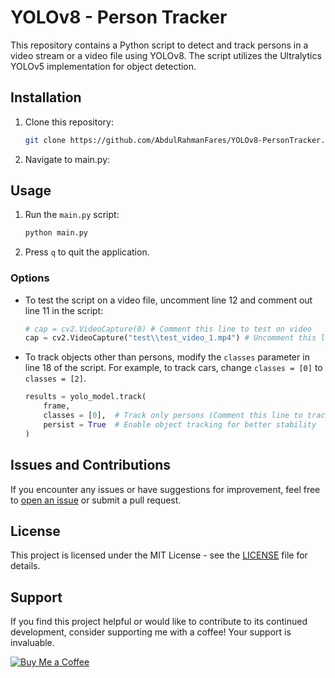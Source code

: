 # YOLOv8 - Person Tracker

This repository contains a Python script to detect and track persons in a video stream or a video file using YOLOv8. The script utilizes the Ultralytics YOLOv5 implementation for object detection.

## Installation

1. Clone this repository:

    ```bash
    git clone https://github.com/AbdulRahmanFares/YOLOv8-PersonTracker.git
    ```

2. Navigate to main.py:

## Usage

1. Run the `main.py` script:

    ```bash
    python main.py
    ```

2. Press `q` to quit the application.

### Options

- To test the script on a video file, uncomment line 12 and comment out line 11 in the script:

    ```python
    # cap = cv2.VideoCapture(0) # Comment this line to test on video
    cap = cv2.VideoCapture("test\\test_video_1.mp4") # Uncomment this line to test on video
    ```

- To track objects other than persons, modify the `classes` parameter in line 18 of the script. For example, to track cars, change `classes = [0]` to `classes = [2]`.

    ```python
    results = yolo_model.track(
        frame,
        classes = [0],  # Track only persons (Comment this line to track every objects or replace "0" with the required class code from coco8.yaml)
        persist = True  # Enable object tracking for better stability
    )
    ```

## Issues and Contributions

If you encounter any issues or have suggestions for improvement, feel free to [open an issue](https://github.com/AbdulRahmanFares/YOLOv8-PersonTracker/issues) or submit a pull request.


## License

This project is licensed under the MIT License - see the [LICENSE](LICENSE) file for details.

## Support

If you find this project helpful or would like to contribute to its continued development, consider supporting me with a coffee! Your support is invaluable.

[![Buy Me a Coffee](https://img.shields.io/badge/Buy%20Me%20a%20Coffee-FFDD00?style=for-the-badge&logo=buy-me-a-coffee&logoColor=black)](https://www.buymeacoffee.com/farazzrahman)




